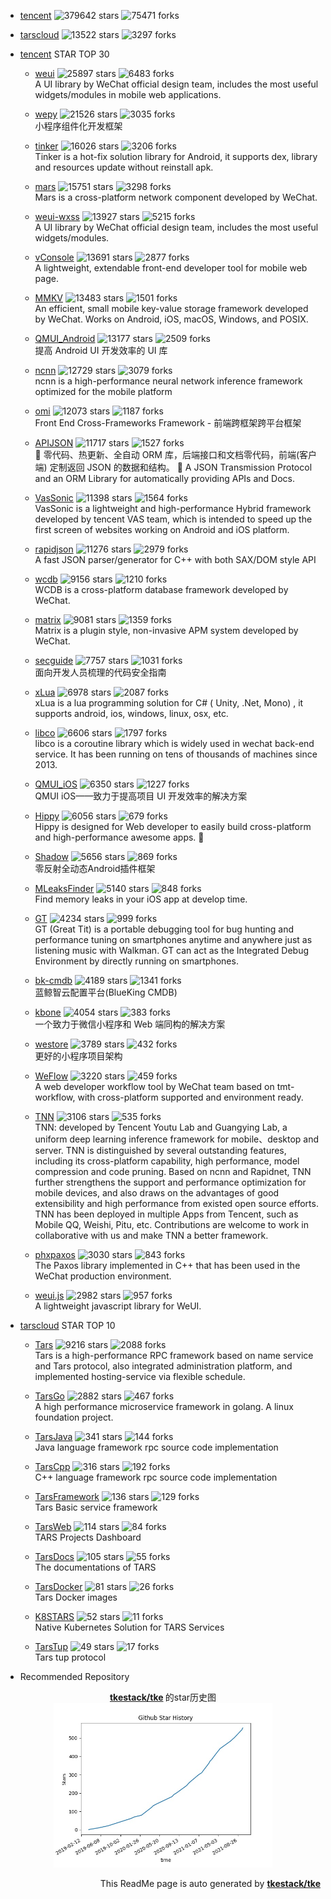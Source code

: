 
+ [tencent](https://github.com/tencent)
![379642 stars](https://img.shields.io/badge/Stars-379642-green)
![75471 forks](https://img.shields.io/badge/Forks-75471-green)

+ [tarscloud](https://github.com/tarscloud)
![13522 stars](https://img.shields.io/badge/Stars-13522-green)
![3297 forks](https://img.shields.io/badge/Forks-3297-green)





+ [tencent](https://github.com/tencent) STAR TOP 30 
    
    + [weui](https://github.com/tencent/weui) 
    ![25897 stars](https://img.shields.io/badge/Stars-25897-green)
    ![6483 forks](https://img.shields.io/badge/Forks-6483-green)  
    A UI library by WeChat official design team, includes the most useful widgets/modules in mobile web applications.
    
    + [wepy](https://github.com/tencent/wepy) 
    ![21526 stars](https://img.shields.io/badge/Stars-21526-green)
    ![3035 forks](https://img.shields.io/badge/Forks-3035-green)  
    小程序组件化开发框架
    
    + [tinker](https://github.com/tencent/tinker) 
    ![16026 stars](https://img.shields.io/badge/Stars-16026-green)
    ![3206 forks](https://img.shields.io/badge/Forks-3206-green)  
    Tinker is a hot-fix solution library for Android, it supports dex, library and resources update without reinstall apk.
    
    + [mars](https://github.com/tencent/mars) 
    ![15751 stars](https://img.shields.io/badge/Stars-15751-green)
    ![3298 forks](https://img.shields.io/badge/Forks-3298-green)  
    Mars is a cross-platform network component  developed by WeChat.
    
    + [weui-wxss](https://github.com/tencent/weui-wxss) 
    ![13927 stars](https://img.shields.io/badge/Stars-13927-green)
    ![5215 forks](https://img.shields.io/badge/Forks-5215-green)  
    A UI library by WeChat official design team, includes the most useful widgets/modules.
    
    + [vConsole](https://github.com/tencent/vConsole) 
    ![13691 stars](https://img.shields.io/badge/Stars-13691-green)
    ![2877 forks](https://img.shields.io/badge/Forks-2877-green)  
    A lightweight, extendable front-end developer tool for mobile web page.
    
    + [MMKV](https://github.com/tencent/MMKV) 
    ![13483 stars](https://img.shields.io/badge/Stars-13483-green)
    ![1501 forks](https://img.shields.io/badge/Forks-1501-green)  
    An efficient, small mobile key-value storage framework developed by WeChat. Works on Android, iOS, macOS, Windows, and POSIX.
    
    + [QMUI_Android](https://github.com/tencent/QMUI_Android) 
    ![13177 stars](https://img.shields.io/badge/Stars-13177-green)
    ![2509 forks](https://img.shields.io/badge/Forks-2509-green)  
    提高 Android UI 开发效率的 UI 库
    
    + [ncnn](https://github.com/tencent/ncnn) 
    ![12729 stars](https://img.shields.io/badge/Stars-12729-green)
    ![3079 forks](https://img.shields.io/badge/Forks-3079-green)  
    ncnn is a high-performance neural network inference framework optimized for the mobile platform
    
    + [omi](https://github.com/tencent/omi) 
    ![12073 stars](https://img.shields.io/badge/Stars-12073-green)
    ![1187 forks](https://img.shields.io/badge/Forks-1187-green)  
     Front End Cross-Frameworks Framework - 前端跨框架跨平台框架
    
    + [APIJSON](https://github.com/tencent/APIJSON) 
    ![11717 stars](https://img.shields.io/badge/Stars-11717-green)
    ![1527 forks](https://img.shields.io/badge/Forks-1527-green)  
    🚀 零代码、热更新、全自动 ORM 库，后端接口和文档零代码，前端(客户端) 定制返回 JSON 的数据和结构。 🚀 A JSON Transmission Protocol and an ORM Library for automatically providing APIs and Docs.
    
    + [VasSonic](https://github.com/tencent/VasSonic) 
    ![11398 stars](https://img.shields.io/badge/Stars-11398-green)
    ![1564 forks](https://img.shields.io/badge/Forks-1564-green)  
    VasSonic is a lightweight and high-performance Hybrid framework developed by tencent VAS team, which is intended to speed up the first screen of websites working on Android and iOS platform. 
    
    + [rapidjson](https://github.com/tencent/rapidjson) 
    ![11276 stars](https://img.shields.io/badge/Stars-11276-green)
    ![2979 forks](https://img.shields.io/badge/Forks-2979-green)  
    A fast JSON parser/generator for C++ with both SAX/DOM style API
    
    + [wcdb](https://github.com/tencent/wcdb) 
    ![9156 stars](https://img.shields.io/badge/Stars-9156-green)
    ![1210 forks](https://img.shields.io/badge/Forks-1210-green)  
    WCDB is a cross-platform database framework developed by WeChat.
    
    + [matrix](https://github.com/tencent/matrix) 
    ![9081 stars](https://img.shields.io/badge/Stars-9081-green)
    ![1359 forks](https://img.shields.io/badge/Forks-1359-green)  
    Matrix is a plugin style, non-invasive APM system developed by WeChat.
    
    + [secguide](https://github.com/tencent/secguide) 
    ![7757 stars](https://img.shields.io/badge/Stars-7757-green)
    ![1031 forks](https://img.shields.io/badge/Forks-1031-green)  
    面向开发人员梳理的代码安全指南
    
    + [xLua](https://github.com/tencent/xLua) 
    ![6978 stars](https://img.shields.io/badge/Stars-6978-green)
    ![2087 forks](https://img.shields.io/badge/Forks-2087-green)  
    xLua is a lua programming solution for  C# ( Unity, .Net, Mono) , it supports android, ios, windows, linux, osx, etc.
    
    + [libco](https://github.com/tencent/libco) 
    ![6606 stars](https://img.shields.io/badge/Stars-6606-green)
    ![1797 forks](https://img.shields.io/badge/Forks-1797-green)  
    libco is a coroutine library which is widely used in wechat  back-end service. It has been running on tens of thousands of machines since 2013.
    
    + [QMUI_iOS](https://github.com/tencent/QMUI_iOS) 
    ![6350 stars](https://img.shields.io/badge/Stars-6350-green)
    ![1227 forks](https://img.shields.io/badge/Forks-1227-green)  
    QMUI iOS——致力于提高项目 UI 开发效率的解决方案
    
    + [Hippy](https://github.com/tencent/Hippy) 
    ![6056 stars](https://img.shields.io/badge/Stars-6056-green)
    ![679 forks](https://img.shields.io/badge/Forks-679-green)  
    Hippy is designed for Web developer to easily build cross-platform and high-performance awesome apps. 👏
    
    + [Shadow](https://github.com/tencent/Shadow) 
    ![5656 stars](https://img.shields.io/badge/Stars-5656-green)
    ![869 forks](https://img.shields.io/badge/Forks-869-green)  
    零反射全动态Android插件框架
    
    + [MLeaksFinder](https://github.com/tencent/MLeaksFinder) 
    ![5140 stars](https://img.shields.io/badge/Stars-5140-green)
    ![848 forks](https://img.shields.io/badge/Forks-848-green)  
    Find memory leaks in your iOS app at develop time.
    
    + [GT](https://github.com/tencent/GT) 
    ![4234 stars](https://img.shields.io/badge/Stars-4234-green)
    ![999 forks](https://img.shields.io/badge/Forks-999-green)  
    GT (Great Tit) is a portable debugging tool for bug hunting and performance tuning on smartphones anytime and anywhere just as listening music with Walkman. GT can act as the Integrated Debug Environment by directly running on smartphones.
    
    + [bk-cmdb](https://github.com/tencent/bk-cmdb) 
    ![4189 stars](https://img.shields.io/badge/Stars-4189-green)
    ![1341 forks](https://img.shields.io/badge/Forks-1341-green)  
    蓝鲸智云配置平台(BlueKing CMDB)
    
    + [kbone](https://github.com/tencent/kbone) 
    ![4054 stars](https://img.shields.io/badge/Stars-4054-green)
    ![383 forks](https://img.shields.io/badge/Forks-383-green)  
    一个致力于微信小程序和 Web 端同构的解决方案
    
    + [westore](https://github.com/tencent/westore) 
    ![3789 stars](https://img.shields.io/badge/Stars-3789-green)
    ![432 forks](https://img.shields.io/badge/Forks-432-green)  
    更好的小程序项目架构
    
    + [WeFlow](https://github.com/tencent/WeFlow) 
    ![3220 stars](https://img.shields.io/badge/Stars-3220-green)
    ![459 forks](https://img.shields.io/badge/Forks-459-green)  
    A web developer workflow tool by WeChat team based on tmt-workflow, with cross-platform supported and environment ready.
    
    + [TNN](https://github.com/tencent/TNN) 
    ![3106 stars](https://img.shields.io/badge/Stars-3106-green)
    ![535 forks](https://img.shields.io/badge/Forks-535-green)  
    TNN: developed by Tencent Youtu Lab and Guangying Lab, a uniform deep learning inference framework for mobile、desktop and server. TNN is distinguished by several outstanding features, including its cross-platform capability, high performance, model compression and code pruning. Based on ncnn and Rapidnet, TNN further strengthens the support and performance optimization for mobile devices, and also draws on the advantages of good extensibility and high performance from existed open source efforts. TNN has been deployed in multiple Apps from Tencent, such as Mobile QQ, Weishi, Pitu, etc. Contributions are welcome to work in collaborative with us and make TNN a better framework. 
    
    + [phxpaxos](https://github.com/tencent/phxpaxos) 
    ![3030 stars](https://img.shields.io/badge/Stars-3030-green)
    ![843 forks](https://img.shields.io/badge/Forks-843-green)  
    The Paxos library implemented in C++ that has been used in the WeChat production environment.
    
    + [weui.js](https://github.com/tencent/weui.js) 
    ![2982 stars](https://img.shields.io/badge/Stars-2982-green)
    ![957 forks](https://img.shields.io/badge/Forks-957-green)  
    A lightweight javascript library for WeUI.
    

+ [tarscloud](https://github.com/tarscloud) STAR TOP 10 
    
    + [Tars](https://github.com/tarscloud/Tars) 
    ![9216 stars](https://img.shields.io/badge/Stars-9216-green)
    ![2088 forks](https://img.shields.io/badge/Forks-2088-green)  
    Tars is a high-performance RPC framework based on name service and Tars protocol, also integrated administration platform, and implemented hosting-service via flexible schedule.
    
    + [TarsGo](https://github.com/tarscloud/TarsGo) 
    ![2882 stars](https://img.shields.io/badge/Stars-2882-green)
    ![467 forks](https://img.shields.io/badge/Forks-467-green)  
    A  high performance microservice  framework  in golang. A linux foundation project.
    
    + [TarsJava](https://github.com/tarscloud/TarsJava) 
    ![341 stars](https://img.shields.io/badge/Stars-341-green)
    ![144 forks](https://img.shields.io/badge/Forks-144-green)  
    Java language framework rpc source code implementation
    
    + [TarsCpp](https://github.com/tarscloud/TarsCpp) 
    ![316 stars](https://img.shields.io/badge/Stars-316-green)
    ![192 forks](https://img.shields.io/badge/Forks-192-green)  
    C++ language framework rpc source code implementation
    
    + [TarsFramework](https://github.com/tarscloud/TarsFramework) 
    ![136 stars](https://img.shields.io/badge/Stars-136-green)
    ![129 forks](https://img.shields.io/badge/Forks-129-green)  
    Tars Basic service framework
    
    + [TarsWeb](https://github.com/tarscloud/TarsWeb) 
    ![114 stars](https://img.shields.io/badge/Stars-114-green)
    ![84 forks](https://img.shields.io/badge/Forks-84-green)  
    TARS Projects Dashboard
    
    + [TarsDocs](https://github.com/tarscloud/TarsDocs) 
    ![105 stars](https://img.shields.io/badge/Stars-105-green)
    ![55 forks](https://img.shields.io/badge/Forks-55-green)  
    The documentations of TARS
    
    + [TarsDocker](https://github.com/tarscloud/TarsDocker) 
    ![81 stars](https://img.shields.io/badge/Stars-81-green)
    ![26 forks](https://img.shields.io/badge/Forks-26-green)  
    Tars Docker  images
    
    + [K8STARS](https://github.com/tarscloud/K8STARS) 
    ![52 stars](https://img.shields.io/badge/Stars-52-green)
    ![11 forks](https://img.shields.io/badge/Forks-11-green)  
    Native Kubernetes  Solution for TARS Services
    
    + [TarsTup](https://github.com/tarscloud/TarsTup) 
    ![49 stars](https://img.shields.io/badge/Stars-49-green)
    ![17 forks](https://img.shields.io/badge/Forks-17-green)  
    Tars tup protocol
    


+ Recommended Repository  
<p align="center">
      <strong>
        <a href="https://github.com/tkestack/tke" target="_blank">tkestack/tke</a>
      </strong>  的star历史图
  <br>
  <img src="https://raw.githubusercontent.com/ButterAndButterfly/GithubTools/master/data/stars_history.jpg" width="350px"></img>    
</p>

<p align="right">
      This ReadMe page is auto generated by 
      <strong>
        <a href="https://github.com/tkestack/tke" target="_blank">tkestack/tke</a><br>
      </strong>   
</p>